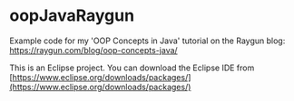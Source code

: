 # oopJavaRaygun
Example code for my 'OOP Concepts in Java' tutorial on the Raygun blog: https://raygun.com/blog/oop-concepts-java/

This is an Eclipse project. You can download the Eclipse IDE from [https://www.eclipse.org/downloads/packages/](https://www.eclipse.org/downloads/packages/)
